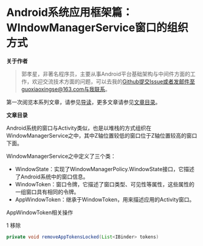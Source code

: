 # Android系统应用框架篇：WIndowManagerService窗口的组织方式

**关于作者**

>郭孝星，非著名程序员，主要从事Android平台基础架构与中间件方面的工作，欢迎交流技术方面的问题，可以去我的[Github](https://github.com/guoxiaoxing)提交Issue或者发邮件至guoxiaoxingse@163.com与我联系。

第一次阅览本系列文章，请参见[导读](https://github.com/guoxiaoxing/android-open-source-project-analysis/blob/master/doc/导读.md)，更多文章请参见[文章目录](https://github.com/guoxiaoxing/android-open-source-project-analysis/blob/master/README.md)。

**文章目录**


Android系统的窗口与Activity类似，也是以堆栈的方式组织在WindowManagerService之中，其中Z轴位置较低的窗口位于Z轴位置较高的窗口下面。

WindowManagerService之中定义了三个类：

- WindowState：实现了WindowManagerPolicy.WindowState接口，它描述了Android系统中的窗口信息。
- WindowToken：窗口令牌，它描述了窗口类型、可见性等属性，这些属性的一组窗口具有相同的令牌。
- AppWindowToken：继承于WindowToken，用来描述应用的Activity窗口。

AppWindowToken相关操作

1 移除

```java
private void removeAppTokensLocked(List<IBinder> tokens) 
```

